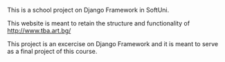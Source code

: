 This is a school project on Django Framework in SoftUni.

This website is meant to retain the structure and functionality of http://www.tba.art.bg/

This project is an excercise on Django Framework and it is meant to serve as a final project of this course.
